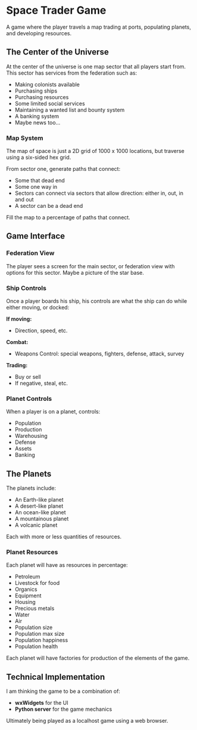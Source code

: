 # Space Trader Game

A game where the player travels a map trading at ports, populating planets, and developing resources.

## The Center of the Universe

At the center of the universe is one map sector that all players start from. This sector has services from the federation such as:
- Making colonists available
- Purchasing ships
- Purchasing resources
- Some limited social services
- Maintaining a wanted list and bounty system
- A banking system
- Maybe news too...

### Map System

The map of space is just a 2D grid of 1000 x 1000 locations, but traverse using a six-sided hex grid.

From sector one, generate paths that connect:
- Some that dead end
- Some one way in
- Sectors can connect via sectors that allow direction: either in, out, in and out
- A sector can be a dead end

Fill the map to a percentage of paths that connect.

## Game Interface

### Federation View
The player sees a screen for the main sector, or federation view with options for this sector. Maybe a picture of the star base.

### Ship Controls
Once a player boards his ship, his controls are what the ship can do while either moving, or docked:

**If moving:**
- Direction, speed, etc.

**Combat:**
- Weapons Control: special weapons, fighters, defense, attack, survey

**Trading:**
- Buy or sell
- If negative, steal, etc.

### Planet Controls
When a player is on a planet, controls:
- Population
- Production
- Warehousing
- Defense
- Assets
- Banking

## The Planets

The planets include:
- An Earth-like planet
- A desert-like planet
- An ocean-like planet
- A mountainous planet
- A volcanic planet

Each with more or less quantities of resources.

### Planet Resources

Each planet will have as resources in percentage:
- Petroleum
- Livestock for food
- Organics
- Equipment
- Housing
- Precious metals
- Water
- Air
- Population size
- Population max size
- Population happiness
- Population health

Each planet will have factories for production of the elements of the game.

## Technical Implementation

I am thinking the game to be a combination of:
- **wxWidgets** for the UI
- **Python server** for the game mechanics

Ultimately being played as a localhost game using a web browser.